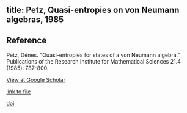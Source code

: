 title: Petz, Quasi-entropies on von Neumann algebras, 1985
---

## Reference

Petz, Dénes. "Quasi-entropies for states of a von Neumann algebra." Publications of the Research Institute for Mathematical Sciences 21.4 (1985): 787-800.

[View at Google Scholar](https://scholar.google.com/scholar?oi=bibs&hl=en&cluster=17128972188880374419)

[link to file](https://citeseerx.ist.psu.edu/viewdoc/download?doi=10.1.1.119.6257&rep=rep1&type=pdf)    

[doi](https://doi.org/10.2977/prims/1195178929)    

